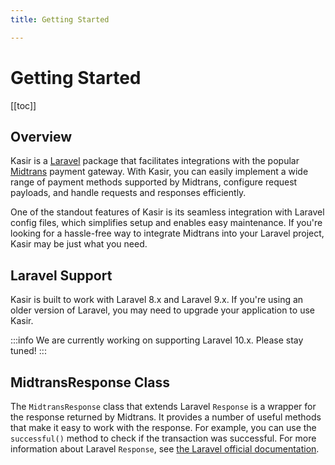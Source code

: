 ```yaml
---
title: Getting Started

---
```


# Getting Started

[[toc]]

## Overview

Kasir is a [Laravel](https://laravel.com) package that facilitates integrations with the popular
[Midtrans](https://midtrans.com) payment gateway. With Kasir, you can easily implement a wide range of payment
methods supported by Midtrans, configure request payloads, and handle requests and responses efficiently.

One of the standout features of Kasir is its seamless integration with Laravel config files, which simplifies setup and
enables easy maintenance. If you're looking for a hassle-free way to integrate Midtrans into your Laravel project, Kasir
may be just what you need.

## Laravel Support

Kasir is built to work with Laravel 8.x and Laravel 9.x. If you're using an older version of Laravel, you may need to
upgrade your application to use Kasir.

:::info
We are currently working on supporting Laravel 10.x. Please stay tuned!
:::

## MidtransResponse Class

The `MidtransResponse` class that extends Laravel `Response` is a wrapper for the response returned by Midtrans. It
provides a number of useful methods that make it easy to work with the response. For example, you can use the
`successful()` method to check if the transaction was successful. For more information about Laravel `Response`, see
[the Laravel official documentation](https://laravel.com/docs/10.x/responses).
